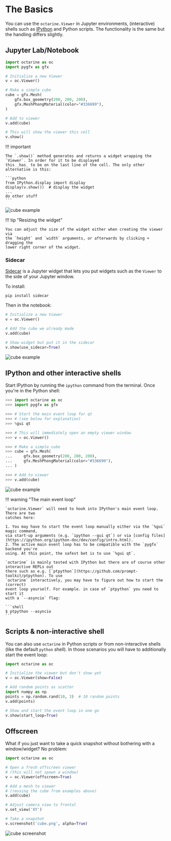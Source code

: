 # The Basics

You can use the `octarine.Viewer` in Jupyter environments, (interactive) shells such as [IPython](https://github.com/ipython/ipython) and Python scripts.
The functionality is the same but the handling differs slightly.

## Jupyter Lab/Notebook

```python
import octarine as oc
import pygfx as gfx

# Initialize a new Viewer
v = oc.Viewer()

# Make a simple cube
cube = gfx.Mesh(
    gfx.box_geometry(200, 200, 200),
    gfx.MeshPhongMaterial(color="#336699"),
)

# Add to viewer
v.add(cube)

# This will show the viewer this cell
v.show()
```

!!! important

    The `.show()` method generates and returns a widget wrapping the `Viewer`. In order for it to be displayed
    this _has_ to be on the last line of the cell. The only other alternative is this:

    ```python
    from IPython.display import display
    display(v.show())  # display the widget
    ...
    do other stuff
    ```

![cube example](_static/cube_example_jupyter.png)

!!! tip "Resizing the widget"

    You can adjust the size of the widget either when creating the viewer via
    the `height` and `width` arguments, or afterwards by clicking + dragging the
    lower right corner of the widget.

### Sidecar

[Sidecar](https://github.com/jupyter-widgets/jupyterlab-sidecar) is a Jupyter widget that
lets you put widgets such as the `Viewer` to the side of your Jupyter window.

To install:

```
pip install sidecar
```

Then in the notebook:

```python
# Initialize a new Viewer
v = oc.Viewer()

# Add the cube we already made
v.add(cube)

# Show widget but put it in the sidecar
v.show(use_sidecar=True)
```

![cube example](_static/cube_example_sidecar.png)

## IPython and other interactive shells

Start IPython by running the `ipython` command from the terminal. Once you're in
the Python shell:

```Python
>>> import octarine as oc
>>> import pygfx as gfx

>>> # Start the main event loop for qt
>>> # (see below for explanation)
>>> %gui qt

>>> # This will immediately open an empty viewer window
>>> v = oc.Viewer()

>>> # Make a simple cube
>>> cube = gfx.Mesh(
...     gfx.box_geometry(200, 200, 200),
...     gfx.MeshPhongMaterial(color="#336699"),
... )

>>> # Add to viewer
>>> v.add(cube)
```

![cube example](_static/cube_example.png)

!!! warning "The main event loop"

    `octarine.Viewer` will need to hook into IPython's main event loop. There are two
    catches here:

    1. You may have to start the event loop manually either via the `%gui` magic command,
    via start-up arguments (e.g. `ipython --gui qt`) or via [config files](https://ipython.org/ipython-doc/dev/config/intro.html).
    2. The active main event loop has to be compatible with the `pygfx` backend you're
    using. At this point, the safest bet is to use `%gui qt`.

    `octarine` is mainly tested with IPython but there are of course other interactive REPLs out
    there such as e.g. [`ptpython`](https://github.com/prompt-toolkit/ptpython). To use
    `octarine` interactively, you may have to figure out how to start the (correct)
    event loop yourself. For example. in case of `ptpython` you need to start it
    with a `--asyncio` flag:

    ```shell
    $ ptpython --asyncio
    ```


## Scripts & non-interactive shell

You can also use `octarine` in Python scripts or from non-interactive shells (like the default `python` shell).
In those scenarios you will have to additionally start the event loop:

```python
import octarine as oc

# Initialize the viewer but don't show yet
v = oc.Viewer(show=False)

# Add random points as scatter
import numpy as np
points = np.random.rand(10, 3)  # 10 random points
v.add(points)

# Show and start the event loop in one go
v.show(start_loop=True)
```

## Offscreen

What if you just want to take a quick snapshot without bothering with a
window/widget? No problem:

```python
import octarine as oc

# Open a fresh offscreen viewer
# (this will not spawn a window)
v = oc.Viewer(offscreen=True)

# Add a mesh to viewer
# (reusing the cube from examples above)
v.add(cube)

# Adjust camera view to frontal
v.set_view('XY')

# Take a snapshot
v.screenshot('cube.png', alpha=True)
```

![cube screenshot](_static/cube_screenshot.png)